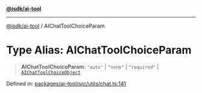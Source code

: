 [**@isdk/ai-tool**](../README.md)

***

[@isdk/ai-tool](../globals.md) / AIChatToolChoiceParam

# Type Alias: AIChatToolChoiceParam

> **AIChatToolChoiceParam**: `"auto"` \| `"none"` \| `"required"` \| [`AIChatToolChoiceObject`](../interfaces/AIChatToolChoiceObject.md)

Defined in: [packages/ai-tool/src/utils/chat.ts:141](https://github.com/isdk/ai-tool.js/blob/760349925bceb5de6b4188926a13bfb3f0ce4ced/src/utils/chat.ts#L141)
